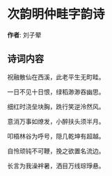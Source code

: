 # 次韵明仲畦字韵诗

**作者**: 刘子翚

## 诗词内容

祝融散仙在西溪，此老平生无町畦。

一日不见十日恨，绿稻渺渺吞幽思。

细红时浇垒块胸，跣行笑逆泠然风。

意消万事如燎发，小醉扶头须半月。

叩梧林谷为呼号，隠几乾坤有超越。

自怜顽钝不可鞭，挽之欲置名流边。

长言为我澡袢暑，洒目万线琮琤悬。

